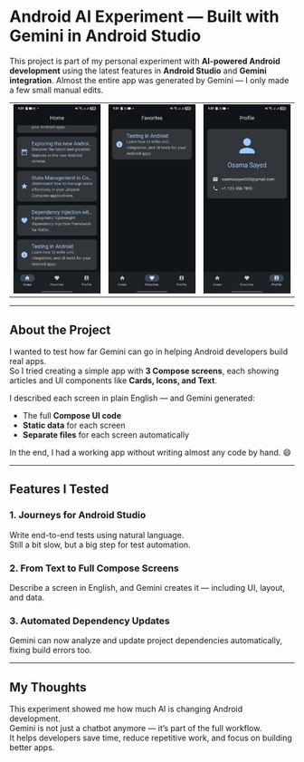 # Android AI Experiment — Built with Gemini in Android Studio

This project is part of my personal experiment with **AI-powered Android development** using the latest features in **Android Studio** and **Gemini integration**. Almost the entire app was generated by Gemini — I only made a few small manual edits.  


  <table align="center">
    <tr>
      <td align="center"><img src="screens/home.jpeg" alt="Shimmer Effect" width="200"/></td>
      <td align="center"><img src="screens/favorites.jpeg" alt="Network Error" width="200"/></td>
      <td align="center"><img src="screens/profile.jpeg" alt="Error State" width="200"/></td>
  
  </table>
  </p>

---

## About the Project

I wanted to test how far Gemini can go in helping Android developers build real apps.  
So I tried creating a simple app with **3 Compose screens**, each showing articles and UI components like **Cards, Icons, and Text**.

I described each screen in plain English — and Gemini generated:  
- The full **Compose UI code**  
- **Static data** for each screen  
- **Separate files** for each screen automatically  

In the end, I had a working app without writing almost any code by hand. 😄  

---

## Features I Tested

### 1. **Journeys for Android Studio**
Write end-to-end tests using natural language.  
Still a bit slow, but a big step for test automation.

### 2. **From Text to Full Compose Screens**
Describe a screen in English, and Gemini creates it — including UI, layout, and data.

### 3. **Automated Dependency Updates**
Gemini can now analyze and update project dependencies automatically, fixing build errors too.

---

## My Thoughts
This experiment showed me how much AI is changing Android development.  
Gemini is not just a chatbot anymore — it’s part of the full workflow.  
It helps developers save time, reduce repetitive work, and focus on building better apps.  
